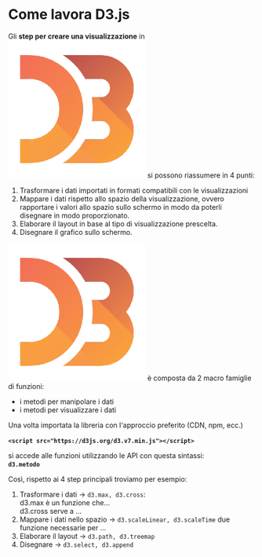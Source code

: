# Come lavora D3.js



Gli **step per creare una visualizzazione** in <img src="../.gitbook/assets/1562726.png" alt="" data-size="line"> si possono riassumere in 4 punti:

1. Trasformare i dati importati in formati compatibili con le visualizzazioni
2. Mappare i dati rispetto allo spazio della visualizzazione, ovvero rapportare i valori allo spazio sullo schermo in modo da poterli disegnare in modo proporzionato.
3. Elaborare il layout in base al tipo di visualizzazione prescelta.
4. Disegnare il grafico sullo schermo.

<img src="../.gitbook/assets/1562726.png" alt="" data-size="line"> è composta da 2 macro famiglie di funzioni:

* i metodi per manipolare i dati
* i metodi per visualizzare i dati

Una volta importata la libreria con l'approccio  preferito (CDN, npm, ecc.)&#x20;

**`<script src="https://d3js.org/d3.v7.min.js"></script>`**

si accede alle funzioni utilizzando le API con questa sintassi:\
**`d3.metodo`**

Così, rispetto ai 4 step principali troviamo per esempio:

1. Trasformare i dati -> `d3.max, d3.cross`:\
   d3.max è un funzione che...\
   d3.cross serve a ...
2. Mappare i dati nello spazio -> `d3.scaleLinear, d3.scaleTime` due funzione necessarie per ...
3. Elaborare il layout -> `d3.path, d3.treemap`
4. Disegnare -> `d3.select, d3.append`

